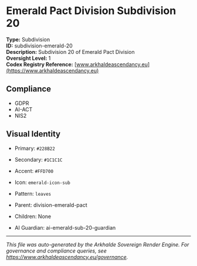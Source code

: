 # Emerald Pact Division Subdivision 20

**Type:** Subdivision  
**ID:** subdivision-emerald-20  
**Description:** Subdivision 20 of Emerald Pact Division  
**Oversight Level:** 1  
**Codex Registry Reference:** [www.arkhaldeascendancy.eu](https://www.arkhaldeascendancy.eu)

## Compliance

- GDPR
- AI-ACT
- NIS2

## Visual Identity

- Primary: `#228B22`
- Secondary: `#1C1C1C`
- Accent: `#FFD700`
- Icon: `emerald-icon-sub`
- Pattern: `leaves`


- Parent: division-emerald-pact
- Children: None
- AI Guardian: ai-emerald-sub-20-guardian

---

*This file was auto-generated by the Arkhalde Sovereign Render Engine. For governance and compliance queries, see https://www.arkhaldeascendancy.eu/governance.*